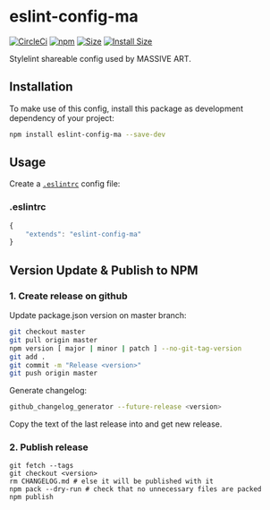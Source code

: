 # eslint-config-ma

[![CircleCi](https://circleci.com/gh/massiveart/eslint-config-ma.png?style=shield)](https://circleci.com/gh/massiveart/eslint-config-ma)
[![npm](https://img.shields.io/npm/v/eslint-config-ma.svg)](https://www.npmjs.com/package/eslint-config-ma)
[![Size](https://img.shields.io/github/size/massiveart/eslint-config-ma/index.js.svg)](https://github.com/massiveart/eslint-config-ma/blob/master/index.js)
[![Install Size](https://packagephobia.now.sh/badge?p=eslint-config-ma)](https://packagephobia.now.sh/result?p=eslint-config-ma)

Stylelint shareable config used by MASSIVE ART.

## Installation

To make use of this config, install this package as development dependency of your project:

```bash
npm install eslint-config-ma --save-dev
```

## Usage

Create a [`.eslintrc`](https://eslint.org/docs/user-guide/configuring) config file:

### .eslintrc

```js
{
    "extends": "eslint-config-ma"
}
```

## Version Update & Publish to NPM

### 1. Create release on github

Update package.json version on master branch:

```bash
git checkout master
git pull origin master
npm version [ major | minor | patch ] --no-git-tag-version
git add .
git commit -m "Release <version>"
git push origin master
```

Generate changelog:

```bash
github_changelog_generator --future-release <version>
```

Copy the text of the last release into and get new release.

### 2. Publish release

```
git fetch --tags
git checkout <version>
rm CHANGELOG.md # else it will be published with it
npm pack --dry-run # check that no unnecessary files are packed
npm publish
```

